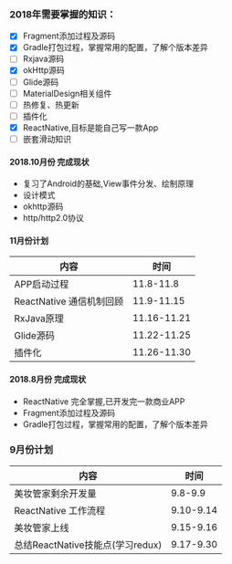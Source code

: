 ### 2018年需要掌握的知识：

- [x] Fragment添加过程及源码
- [x] Gradle打包过程，掌握常用的配置，了解个版本差异
- [ ] Rxjava源码
- [x] okHttp源码
- [ ] Glide源码
- [ ] MaterialDesign相关组件
- [ ] 热修复、热更新
- [ ] 插件化
- [x] ReactNative,目标是能自己写一款App
- [ ] 嵌套滑动知识

#### 2018.10月份 完成现状

- 复习了Android的基础,View事件分发、绘制原理
- 设计模式
- okhttp源码
- http/http2.0协议

#### 11月份计划

| 内容                     | 时间        |
| ------------------------ | ----------- |
| APP启动过程              | 11.8-11.8   |
| ReactNative 通信机制回顾 | 11.9-11.15  |
| RxJava原理               | 11.16-11.21 |
| Glide源码                | 11.22-11.25 |
| 插件化                   | 11.26-11.30 |

#### 2018.8月份 完成现状

- ReactNative 完全掌握,已开发完一款商业APP
- Fragment添加过程及源码
- Gradle打包过程，掌握常用的配置，了解个版本差异

### 9月份计划  

| 内容                             | 时间      |
| -------------------------------- | --------- |
| 美妆管家剩余开发量               | 9.8-9.9   |
| ReactNative 工作流程             | 9.10-9.14 |
| 美妆管家上线                     | 9.15-9.16 |
| 总结ReactNative技能点(学习redux) | 9.17-9.30 |